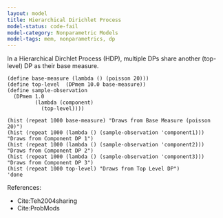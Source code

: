 ```yaml
---
layout: model
title: Hierarchical Dirichlet Process
model-status: code-fail
model-category: Nonparametric Models
model-tags: mem, nonparametrics, dp
---
```


In a Hierarchical Dirchlet Process (HDP), multiple DPs share another (top-level) DP as their base measure.

    (define base-measure (lambda () (poisson 20)))
    (define top-level  (DPmem 10.0 base-measure))
    (define sample-observation
      (DPmem 1.0
             (lambda (component)
               (top-level))))
    
    (hist (repeat 1000 base-measure) "Draws from Base Measure (poisson 20)")
    (hist (repeat 1000 (lambda () (sample-observation 'component1))) "Draws from Component DP 1")
    (hist (repeat 1000 (lambda () (sample-observation 'component2))) "Draws from Component DP 2")
    (hist (repeat 1000 (lambda () (sample-observation 'component3))) "Draws from Component DP 3")
    (hist (repeat 1000 top-level) "Draws from Top Level DP")
    'done

References:

- Cite:Teh2004sharing
- Cite:ProbMods

